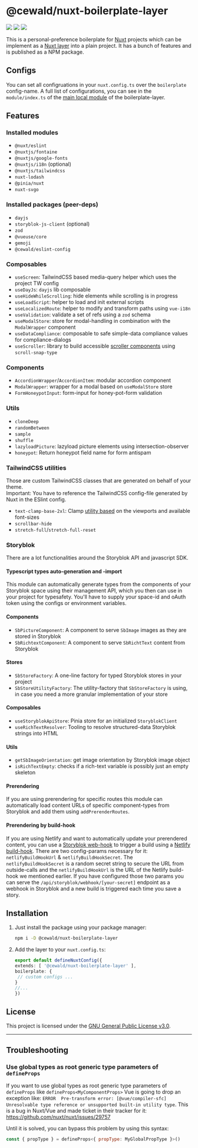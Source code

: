 # @cewald/nuxt-boilerplate-layer

[![](https://github.com/cewald/nuxt-boilerplate-layer/actions/workflows/release.yml/badge.svg)](https://github.com/cewald/nuxt-boilerplate-layer/actions/workflows/release.yml)
[![](https://img.shields.io/npm/v/@cewald/nuxt-boilerplate-layer/latest.svg)](https://npmjs.com/package/@cewald/nuxt-boilerplate-layer)
[![](https://img.shields.io/npm/dt/@cewald/nuxt-boilerplate-layer.svg)](https://npmjs.com/package/@cewald/nuxt-boilerplate-layer)

This is a personal-preference boilerplate for [Nuxt](https://nuxt.com/) projects which can be implement as a [Nuxt layer](https://nuxt.com/docs/getting-started/layers) into a plain project. It has a bunch of features and is published as a NPM package.

## Configs

You can set all configruations in your `nuxt.config.ts` over the `boilerplate` config-name. A full list of configurations, you can see in the `module/index.ts` of the [main local module](https://github.com/cewald/nuxt-boilerplate-layer/blob/main/src/modules/boilerplate/index.ts) of the boilerplate-layer.

## Features

### Installed modules

* `@nuxt/eslint`
* `@nuxtjs/fontaine`
* `@nuxtjs/google-fonts`
* `@nuxtjs/i18n` (optional)
* `@nuxtjs/tailwindcss`
* `nuxt-lodash`
* `@pinia/nuxt`
* `nuxt-svgo`

### Installed packages (peer-deps)

* `dayjs`
* `storyblok-js-client` (optional)
* `zod`
* `@vueuse/core`
* `gemoji`
* `@cewald/eslint-config`

### Composables

* `useScreen`: TailwindCSS based media-query helper which uses the project TW config
* `useDayJs`: `dayjs` lib composable
* `useHideWhileScrolling`: hide elements while scrolling is in progress
* `useLoadScript`: helper to load and init external scripts
* `useLocalizedRoute`: helper to modify and transform paths using `vue-i18n`
* `useValidation`: validate a set of refs using a `zod` schema
* `useModalStore`: store for modal-handling in combination with the `ModalWrapper` component
* `useDataCompliance`: composable to safe simple-data compliance values for compliance-dialogs
* `useScroller`: library to build accessible [scroller components](https://tailwindcss.com/docs/scroll-snap-type) using `scroll-snap-type`

### Components

* `AccordionWrapper`/`AccordionItem`: modular accordion component
* `ModalWrapper`: wrapper for a modal based on `useModalStore` store
* `FormHoneypotInput`: form-input for honey-pot-form validation

### Utils

* `cloneDeep`
* `randomBetween`
* `sample`
* `shuffle`
* `lazyloadPicture`: lazyload picture elements using intersection-observer
* `honeypot`: Return honeypot field name for form antispam

### TailwindCSS utilities

Those are custom TailwindCSS classes that are generated on behalf of your theme.  
Important: You have to reference the TailwindCSS config-file generated by Nuxt in the ESlint config.

* `text-clamp-base-2xl`: Clamp [utility based](https://www.marcbacon.com/understanding-clamp/) on the viewports and available font-sizes
* `scrollbar-hide`
* `stretch-full`/`stretch-full-reset`

### Storyblok

There are a lot functionalities around the Storyblok API and javascript SDK.

#### Typescript types auto-generation and -import

This module can automatically generate types from the components of your Storyblok space using their management API, which you then can use in your project for typesafety. You'll have to supply your space-id and oAuth token using the configs or environment variables.

#### Components

* `SbPictureComponent`: A component to serve `SbImage` images as they are stored in Storyblok
* `SbRichtextComponent`: A component to serve `SbRichtText` content from Storyblok

#### Stores

* `SbStoreFactory`: A one-line factory for typed Storyblok stores in your project
* `SbStoreUtilityFactory`: The utility-factory that `SbStoreFactory` is using, in case you need a more granular implementation of your store

#### Composables

* `useStoryblokApiStore`: Pinia store for an initialized `StoryblokClient`
* `useRichTextResolver`: Tooling to resolve structured-data Storyblok strings into HTML

#### Utils

* `getSbImageOrientation`: get image orientation by Storyblok image object
* `isRichTextEmpty`: checks if a rich-text variable is possibly just an empty skeleton

#### Prerendering

If you are using prerendering for specific routes this module can automatically load content URLs of specific component-types from Storyblok and add them using `addPrerenderRoutes`.

#### Prerendering by build-hook

If you are using Netlify and want to automatically update your prerendered content, you can use a [Storyblok web-hook](https://www.storyblok.com/docs/guide/in-depth/webhooks) to trigger a build using a [Netlify build-hook](https://docs.netlify.com/configure-builds/build-hooks/). There are two config-params necessary for it: `netlifyBuildHookUrl` & `netlifyBuildHookSecret`. The `netlifyBuildHookSecret` is a random secret string to secure the URL from outside-calls and the `netlifyBuildHookUrl` is the URL of the Netlify build-hook we mentioned earlier. If you have configured those two params you can serve the `/api/storyblok/webhook/[your-secret]` endpoint as a webhook in Storyblok and a new build is triggered each time you save a story.

## Installation

1. Just install the package using your package manager:
   ```sh
   npm i -D @cewald/nuxt-boilerplate-layer
   ```
1. Add the layer to your `nuxt.config.ts`:
   ```ts
   export default defineNuxtConfig({
   extends: [ '@cewald/nuxt-boilerplate-layer' ],
   boilerplate: {
    // custom configs ...
   }
   //...
   })
   ```

## License

This project is licensed under the [GNU General Public License v3.0](LICENSE).

---

## Troubleshooting

### Use global types as root generic type parameters of `defineProps`

If you want to use global types as root generic type parameters of `defineProps` like `defineProps<MyComponentProps>` Vue is going to drop an exception like: `ERROR  Pre-transform error: [@vue/compiler-sfc] Unresolvable type reference or unsupported built-in utility type`. This is a bug in Nuxt/Vue and made ticket in their tracker for it: https://github.com/nuxt/nuxt/issues/29757

Until it is solved, you can bypass this problem by using this syntax:
```js
const { propType } = defineProps<{ propType: MyGlobalPropType }>()
```

